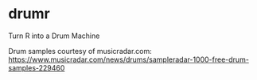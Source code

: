 # drumr
Turn R into a Drum Machine


Drum samples courtesy of musicradar.com:
https://www.musicradar.com/news/drums/sampleradar-1000-free-drum-samples-229460




